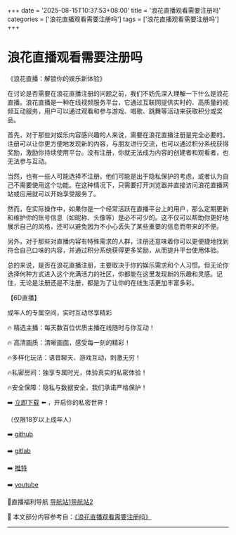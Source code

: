 +++
date = '2025-08-15T10:37:53+08:00'
title = '浪花直播观看需要注册吗'
categories = ['浪花直播观看需要注册吗']
tags = ['浪花直播观看需要注册吗']
+++

# 浪花直播观看需要注册吗

《浪花直播：解锁你的娱乐新体验》

在讨论是否需要在浪花直播注册的问题之前，我们不妨先深入理解一下什么是浪花直播。浪花直播是一种在线视频服务平台，它通过互联网提供实时的、高质量的视频互动服务，用户可以通过观看和参与游戏、唱歌、跳舞等活动来获取积分或奖品。

首先，对于那些对娱乐内容感兴趣的人来说，需要在浪花直播注册是完全必要的。注册可以让你更方便地发现新的内容，与朋友进行交流，也可以通过积分系统获得奖励，激励你持续使用平台。没有注册，你就无法成为内容的创建者和观看者，也无法参与互动。

当然，也有一些人可能选择不注册。他们可能是出于隐私保护的考虑，或者认为自己不需要使用这个功能。在这种情况下，只需要打开浏览器并直接访问浪花直播网站或应用就可以开始享受服务了。

然而，在实际操作中，如果你是一个经常活跃在直播平台上的用户，那么定期更新和维护你的账号信息（如昵称、头像等）是必不可少的。这不仅可以帮助你更好地展示自己的风格，还可以避免因为不小心丢失了某些重要的信息而带来的不便。

另外，对于那些对直播内容有特殊需求的人群，注册还意味着你可以更便捷地找到符合自己口味的内容，并通过积分系统获得更多奖励，从而提升平台使用体验。

总的来说，是否在浪花直播注册，主要取决于你的娱乐需求和个人习惯。但无论你选择何种方式进入这个充满活力的社区，你都能在这里发现新的乐趣和灵感。记住，无论是注册还是不注册，都是为了让你的在线生活更加丰富多彩。

【6D直播】

 成年人的专属空间，实时互动尽享精彩

🔥 精选主播：每天数百位优质主播在线随时与你互动！

🔥 高清画质：清晰画面，感受每一刻的精彩！

🔥多样化玩法：语音聊天、游戏互动，刺激无穷！

🔥私密房间：独享专属时光，体验真实的私密体验！

🔥安全保障：隐私与数据安全，我们承诺严格保护！

➡️ [立即下载](https://down123.s3.ap-east-1.amazonaws.com/down/down.html?channelCode=blog) ⬅️ ，开启你的私密世界！

 （仅限18岁以上成年人）

➡️ [github](https://aldult-live.github.io/)

➡️ [gitlab](https://seo-09598d.gitlab.io/)

➡️ [推特](https://x.com/wegame33)

➡️ [youtube](https://www.youtube.com/@6Dlive)

🔞直播福利导航   [导航站1](https://webstack-86085a.gitlab.io/)[导航站2](https://onlygit123-2.github.io/)

📘 本文部分内容参考自：[《浪花直播观看需要注册吗》](https://webstack-hugo-14.pages.dev/)

---
